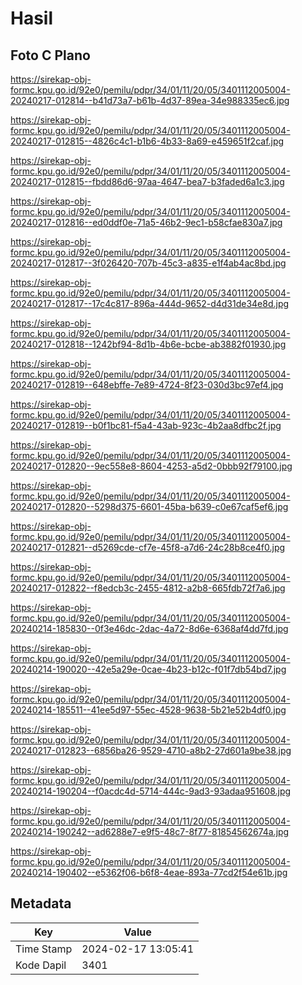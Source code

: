# Hasil

## Foto C Plano

https://sirekap-obj-formc.kpu.go.id/92e0/pemilu/pdpr/34/01/11/20/05/3401112005004-20240217-012814--b41d73a7-b61b-4d37-89ea-34e988335ec6.jpg

https://sirekap-obj-formc.kpu.go.id/92e0/pemilu/pdpr/34/01/11/20/05/3401112005004-20240217-012815--4826c4c1-b1b6-4b33-8a69-e459651f2caf.jpg

https://sirekap-obj-formc.kpu.go.id/92e0/pemilu/pdpr/34/01/11/20/05/3401112005004-20240217-012815--fbdd86d6-97aa-4647-bea7-b3faded6a1c3.jpg

https://sirekap-obj-formc.kpu.go.id/92e0/pemilu/pdpr/34/01/11/20/05/3401112005004-20240217-012816--ed0ddf0e-71a5-46b2-9ec1-b58cfae830a7.jpg

https://sirekap-obj-formc.kpu.go.id/92e0/pemilu/pdpr/34/01/11/20/05/3401112005004-20240217-012817--3f026420-707b-45c3-a835-e1f4ab4ac8bd.jpg

https://sirekap-obj-formc.kpu.go.id/92e0/pemilu/pdpr/34/01/11/20/05/3401112005004-20240217-012817--17c4c817-896a-444d-9652-d4d31de34e8d.jpg

https://sirekap-obj-formc.kpu.go.id/92e0/pemilu/pdpr/34/01/11/20/05/3401112005004-20240217-012818--1242bf94-8d1b-4b6e-bcbe-ab3882f01930.jpg

https://sirekap-obj-formc.kpu.go.id/92e0/pemilu/pdpr/34/01/11/20/05/3401112005004-20240217-012819--648ebffe-7e89-4724-8f23-030d3bc97ef4.jpg

https://sirekap-obj-formc.kpu.go.id/92e0/pemilu/pdpr/34/01/11/20/05/3401112005004-20240217-012819--b0f1bc81-f5a4-43ab-923c-4b2aa8dfbc2f.jpg

https://sirekap-obj-formc.kpu.go.id/92e0/pemilu/pdpr/34/01/11/20/05/3401112005004-20240217-012820--9ec558e8-8604-4253-a5d2-0bbb92f79100.jpg

https://sirekap-obj-formc.kpu.go.id/92e0/pemilu/pdpr/34/01/11/20/05/3401112005004-20240217-012820--5298d375-6601-45ba-b639-c0e67caf5ef6.jpg

https://sirekap-obj-formc.kpu.go.id/92e0/pemilu/pdpr/34/01/11/20/05/3401112005004-20240217-012821--d5269cde-cf7e-45f8-a7d6-24c28b8ce4f0.jpg

https://sirekap-obj-formc.kpu.go.id/92e0/pemilu/pdpr/34/01/11/20/05/3401112005004-20240217-012822--f8edcb3c-2455-4812-a2b8-665fdb72f7a6.jpg

https://sirekap-obj-formc.kpu.go.id/92e0/pemilu/pdpr/34/01/11/20/05/3401112005004-20240214-185830--0f3e46dc-2dac-4a72-8d6e-6368af4dd7fd.jpg

https://sirekap-obj-formc.kpu.go.id/92e0/pemilu/pdpr/34/01/11/20/05/3401112005004-20240214-190020--42e5a29e-0cae-4b23-b12c-f01f7db54bd7.jpg

https://sirekap-obj-formc.kpu.go.id/92e0/pemilu/pdpr/34/01/11/20/05/3401112005004-20240214-185511--41ee5d97-55ec-4528-9638-5b21e52b4df0.jpg

https://sirekap-obj-formc.kpu.go.id/92e0/pemilu/pdpr/34/01/11/20/05/3401112005004-20240217-012823--6856ba26-9529-4710-a8b2-27d601a9be38.jpg

https://sirekap-obj-formc.kpu.go.id/92e0/pemilu/pdpr/34/01/11/20/05/3401112005004-20240214-190204--f0acdc4d-5714-444c-9ad3-93adaa951608.jpg

https://sirekap-obj-formc.kpu.go.id/92e0/pemilu/pdpr/34/01/11/20/05/3401112005004-20240214-190242--ad6288e7-e9f5-48c7-8f77-81854562674a.jpg

https://sirekap-obj-formc.kpu.go.id/92e0/pemilu/pdpr/34/01/11/20/05/3401112005004-20240214-190402--e5362f06-b6f8-4eae-893a-77cd2f54e61b.jpg


## Metadata

| Key        | Value               |
| ---------- | ------------------- |
| Time Stamp | 2024-02-17 13:05:41 |
| Kode Dapil | 3401                |



